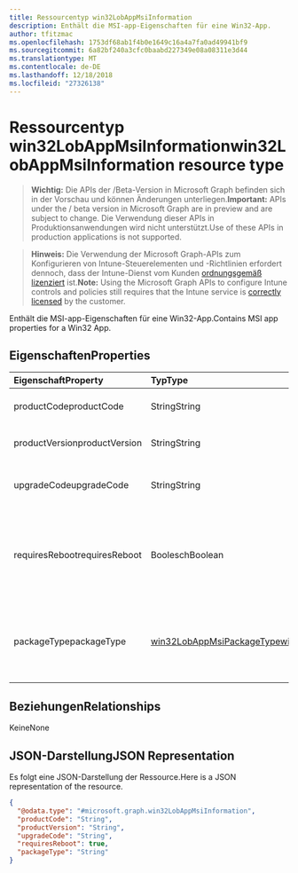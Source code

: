 ```yaml
---
title: Ressourcentyp win32LobAppMsiInformation
description: Enthält die MSI-app-Eigenschaften für eine Win32-App.
author: tfitzmac
ms.openlocfilehash: 1753df68ab1f4b0e1649c16a4a7fa0ad49941bf9
ms.sourcegitcommit: 6a82bf240a3cfc0baabd227349e08a08311e3d44
ms.translationtype: MT
ms.contentlocale: de-DE
ms.lasthandoff: 12/18/2018
ms.locfileid: "27326138"
---
```

# <a name="win32lobappmsiinformation-resource-type"></a><span data-ttu-id="102eb-103">Ressourcentyp win32LobAppMsiInformation</span><span class="sxs-lookup"><span data-stu-id="102eb-103">win32LobAppMsiInformation resource type</span></span>

> <span data-ttu-id="102eb-104">**Wichtig:** Die APIs der /Beta-Version in Microsoft Graph befinden sich in der Vorschau und können Änderungen unterliegen.</span><span class="sxs-lookup"><span data-stu-id="102eb-104">**Important:** APIs under the / beta version in Microsoft Graph are in preview and are subject to change.</span></span> <span data-ttu-id="102eb-105">Die Verwendung dieser APIs in Produktionsanwendungen wird nicht unterstützt.</span><span class="sxs-lookup"><span data-stu-id="102eb-105">Use of these APIs in production applications is not supported.</span></span>

> <span data-ttu-id="102eb-106">**Hinweis:** Die Verwendung der Microsoft Graph-APIs zum Konfigurieren von Intune-Steuerelementen und -Richtlinien erfordert dennoch, dass der Intune-Dienst vom Kunden [ordnungsgemäß lizenziert](https://go.microsoft.com/fwlink/?linkid=839381) ist.</span><span class="sxs-lookup"><span data-stu-id="102eb-106">**Note:** Using the Microsoft Graph APIs to configure Intune controls and policies still requires that the Intune service is [correctly licensed](https://go.microsoft.com/fwlink/?linkid=839381) by the customer.</span></span>

<span data-ttu-id="102eb-107">Enthält die MSI-app-Eigenschaften für eine Win32-App.</span><span class="sxs-lookup"><span data-stu-id="102eb-107">Contains MSI app properties for a Win32 App.</span></span>
## <a name="properties"></a><span data-ttu-id="102eb-108">Eigenschaften</span><span class="sxs-lookup"><span data-stu-id="102eb-108">Properties</span></span>
|<span data-ttu-id="102eb-109">Eigenschaft</span><span class="sxs-lookup"><span data-stu-id="102eb-109">Property</span></span>|<span data-ttu-id="102eb-110">Typ</span><span class="sxs-lookup"><span data-stu-id="102eb-110">Type</span></span>|<span data-ttu-id="102eb-111">Beschreibung</span><span class="sxs-lookup"><span data-stu-id="102eb-111">Description</span></span>|
|:---|:---|:---|
|<span data-ttu-id="102eb-112">productCode</span><span class="sxs-lookup"><span data-stu-id="102eb-112">productCode</span></span>|<span data-ttu-id="102eb-113">String</span><span class="sxs-lookup"><span data-stu-id="102eb-113">String</span></span>|<span data-ttu-id="102eb-114">Der MSI-Produktcode.</span><span class="sxs-lookup"><span data-stu-id="102eb-114">The MSI product code.</span></span>|
|<span data-ttu-id="102eb-115">productVersion</span><span class="sxs-lookup"><span data-stu-id="102eb-115">productVersion</span></span>|<span data-ttu-id="102eb-116">String</span><span class="sxs-lookup"><span data-stu-id="102eb-116">String</span></span>|<span data-ttu-id="102eb-117">Der MSI-Version des Produkts.</span><span class="sxs-lookup"><span data-stu-id="102eb-117">The MSI product version.</span></span>|
|<span data-ttu-id="102eb-118">upgradeCode</span><span class="sxs-lookup"><span data-stu-id="102eb-118">upgradeCode</span></span>|<span data-ttu-id="102eb-119">String</span><span class="sxs-lookup"><span data-stu-id="102eb-119">String</span></span>|<span data-ttu-id="102eb-120">Die MSI-Datei aktualisieren von Code.</span><span class="sxs-lookup"><span data-stu-id="102eb-120">The MSI upgrade code.</span></span>|
|<span data-ttu-id="102eb-121">requiresReboot</span><span class="sxs-lookup"><span data-stu-id="102eb-121">requiresReboot</span></span>|<span data-ttu-id="102eb-122">Boolesch</span><span class="sxs-lookup"><span data-stu-id="102eb-122">Boolean</span></span>|<span data-ttu-id="102eb-123">Gibt an, ob erfordert die MSI-app für den Computer neu starten, um die Installation abzuschließen.</span><span class="sxs-lookup"><span data-stu-id="102eb-123">Whether the MSI app requires the machine to reboot to complete installation.</span></span>|
|<span data-ttu-id="102eb-124">packageType</span><span class="sxs-lookup"><span data-stu-id="102eb-124">packageType</span></span>|[<span data-ttu-id="102eb-125">win32LobAppMsiPackageType</span><span class="sxs-lookup"><span data-stu-id="102eb-125">win32LobAppMsiPackageType</span></span>](../resources/intune-apps-win32lobappmsipackagetype.md)|<span data-ttu-id="102eb-126">Der Typ des MSI-Paket.</span><span class="sxs-lookup"><span data-stu-id="102eb-126">The MSI package type.</span></span> <span data-ttu-id="102eb-127">Mögliche Werte sind: `perMachine`, `perUser` und `dualPurpose`.</span><span class="sxs-lookup"><span data-stu-id="102eb-127">Possible values are: `perMachine`, `perUser`, `dualPurpose`.</span></span>|

## <a name="relationships"></a><span data-ttu-id="102eb-128">Beziehungen</span><span class="sxs-lookup"><span data-stu-id="102eb-128">Relationships</span></span>
<span data-ttu-id="102eb-129">Keine</span><span class="sxs-lookup"><span data-stu-id="102eb-129">None</span></span>
## <a name="json-representation"></a><span data-ttu-id="102eb-130">JSON-Darstellung</span><span class="sxs-lookup"><span data-stu-id="102eb-130">JSON Representation</span></span>
<span data-ttu-id="102eb-131">Es folgt eine JSON-Darstellung der Ressource.</span><span class="sxs-lookup"><span data-stu-id="102eb-131">Here is a JSON representation of the resource.</span></span>
<!-- {
  "blockType": "resource",
  "@odata.type": "microsoft.graph.win32LobAppMsiInformation"
}
-->
``` json
{
  "@odata.type": "#microsoft.graph.win32LobAppMsiInformation",
  "productCode": "String",
  "productVersion": "String",
  "upgradeCode": "String",
  "requiresReboot": true,
  "packageType": "String"
}
```





